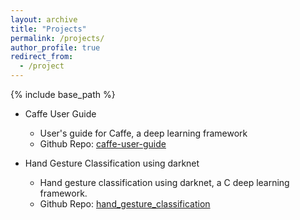 ```yaml
---
layout: archive
title: "Projects"
permalink: /projects/
author_profile: true
redirect_from:
  - /project
---
```


{% include base_path %}

* Caffe User Guide
  * User's guide for Caffe, a deep learning framework
  * Github Repo: [caffe-user-guide](https://github.com/shchae7/caffe-user-guide)


* Hand Gesture Classification using darknet
  * Hand gesture classification using darknet, a C deep learning framework.
  * Github Repo: [hand_gesture_classification](https://github.com/shchae7/hand_gesture_classification)